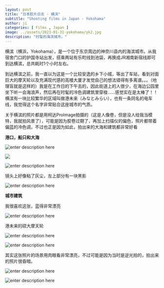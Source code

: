 ```yaml
---
layout: post
title: "日本胶片日志 - 横滨"
subtitle: "Shooting films in Japan - Yokohama"
author: ji
categories: [ Films , Japan ]
image: ../assets/2023-01-31-yokohama/yk2.jpg
description: "时髦的海滨城市。"
---
```


横滨（横浜，Yokohama），是一个位于东京周边的神奈川县内的海滨城市。从我宿舍门口的护国寺站出发，搭乘两站有乐町线到池袋，再换成JR湘南新宿线即可到达横滨，总共耗时1个小时左右。

到达横滨之前，我一直以为这是一个比较安逸的乡下小城，等出了车站，看到对面巨大的摩天轮以及充满现代感的高楼大厦才发觉自己的想法错得有多离谱。。。（地理盲就是这样的）我是在工作日的下午去的，因此街道上的人很少，在海边公园里坐下听一会海浪声，然后再在时髦的冷色调建筑里穿梭……感觉实在是太棒了！！横滨有一块比较繁华的区域叫做港未来（みなとみらい），也有一条同名的电车线，我觉得这个名字非常贴合这座城市的气质。

关于横滨的照片都是用柯达ProImage拍摄的（这是人像卷，但是没人给我当模特，我就拍风景了），可能是因为胶卷过期了，再加上扫描仪的偏色，照片都带着偏蓝的冷色调，不过也正是因为如此，拍出来的大海和建筑都非常好看

**港口，船只和大海**

![enter description here](../assets/2023-01-31-yokohama/yk2.jpg)

![](../assets/2023-01-31-yokohama/yk5.jpg)

![enter description here](../assets/2023-01-31-yokohama/yk22.jpg)

镜头上好像粘了灰尘，左上部分有一块黑影

![enter description here](../assets/2023-01-31-yokohama/yk23.jpg)


**城市建筑**

我很喜欢这张，蓝得非常漂亮

![enter description here](../assets/2023-01-31-yokohama/yk7.jpg)

港未来的硕大摩天轮

![enter description here](../assets/2023-01-31-yokohama/yk3.jpg)

![enter description here](../assets/2023-01-31-yokohama/yk4.jpg)

其实这张照片的场景用肉眼看非常漂亮，不过可能是因为当时是逆光拍的，拍出来的照片很昏暗。

![enter description here](../assets/2023-01-31-yokohama/yk9.jpg)

![enter description here](../assets/2023-01-31-yokohama/yk20.jpg)
